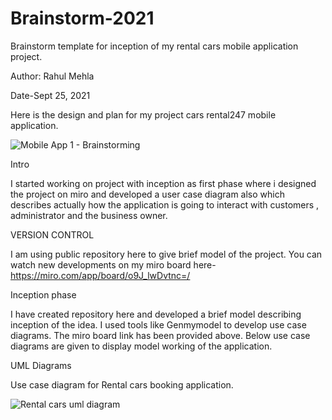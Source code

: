 # Brainstorm-2021
Brainstorm template for inception of my rental cars mobile application project.

Author: Rahul Mehla

Date-Sept 25, 2021

Here is the design and plan for my project cars rental247 mobile application.

![Mobile App 1 - Brainstorming](https://user-images.githubusercontent.com/25864801/134763616-d65a3269-bb4e-46c7-84f3-fce86cdd4841.jpg)


Intro

I started working on project with inception as first phase where i designed the project on miro and developed a user case diagram also
which describes actually how the application is going to interact with customers , administrator and the business owner.

VERSION CONTROL

I am using public repository here to give brief model of the project. You can watch new developments on my miro board here- https://miro.com/app/board/o9J_lwDvtnc=/

Inception phase

I have created repository here and developed a brief model describing inception of the idea. I used tools like Genmymodel to develop use case diagrams.
The miro board link has been provided above. Below use case diagrams are given to display model working of the application.

UML Diagrams

Use case diagram for Rental cars booking application.

![Rental cars uml diagram](https://user-images.githubusercontent.com/25864801/134764531-b028d409-2fc9-43d8-887d-953858331294.jpeg)


